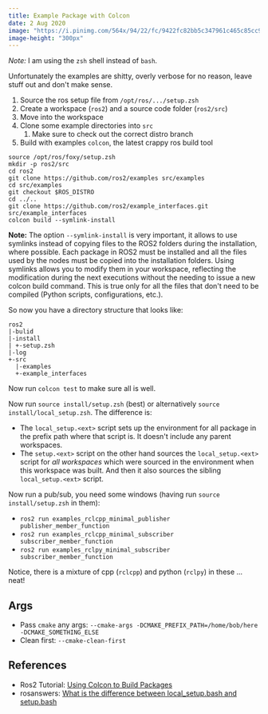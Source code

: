 ```yaml
---
title: Example Package with Colcon
date: 2 Aug 2020
image: "https://i.pinimg.com/564x/94/22/fc/9422fc82bb5c347961c465c85cc91599.jpg"
image-height: "300px"
---
```


*Note:* I am using the `zsh` shell instead of `bash`.

Unfortunately the examples are shitty, overly verbose for no reason, leave stuff out and don't make sense.

1. Source the ros setup file from `/opt/ros/.../setup.zsh`
1. Create a workspace (`ros2`) and a source code folder (`ros2/src`)
1. Move into the workspace
1. Clone some example directories into `src`
    1. Make sure to check out the correct distro branch 
1. Build with examples `colcon`, the latest crappy ros build tool

```
source /opt/ros/foxy/setup.zsh
mkdir -p ros2/src
cd ros2
git clone https://github.com/ros2/examples src/examples
cd src/examples
git checkout $ROS_DISTRO
cd ../..
git clone https://github.com/ros2/example_interfaces.git src/example_interfaces
colcon build --symlink-install
```

**Note:** The option `--symlink-install` is very important, it allows to use symlinks instead of copying files to the ROS2 folders during the installation, where possible. Each package in ROS2 must be installed and all the files used by the nodes must be copied into the installation folders. Using symlinks allows you to modify them in your workspace, reflecting the modification during the next executions without the needing to issue a new colcon build command. This is true only for all the files that don't need to be compiled (Python scripts, configurations, etc.).

So now you have a directory structure that looks like:

```
ros2
|-bulid
|-install
| +-setup.zsh
|-log
+-src
  |-examples
  +-example_interfaces
```

Now run `colcon test` to make sure all is well.

Now run `source install/setup.zsh` (best) or alternatively `source install/local_setup.zsh`. The difference is:

- The `local_setup.<ext>` script sets up the environment for all package in the prefix path where 
that script is. It doesn't include any parent workspaces.
- The `setup.<ext>` script on the other hand sources the `local_setup.<ext>` script for *all workspaces*
which were sourced in the environment when this workspace was built. And then it also sources the sibling 
`local_setup.<ext>` script.

Now run a pub/sub, you need some windows (having run `source install/setup.zsh` in them): 

- `ros2 run examples_rclcpp_minimal_publisher publisher_member_function`
- `ros2 run examples_rclcpp_minimal_subscriber subscriber_member_function`
- `ros2 run examples_rclpy_minimal_subscriber subscriber_member_function`

Notice, there is a mixture of cpp (`rclcpp`) and python (`rclpy`) in these ... neat!

## Args

- Pass `cmake` any args: `--cmake-args -DCMAKE_PREFIX_PATH=/home/bob/here -DCMAKE_SOMETHING_ELSE`
- Clean first: `--cmake-clean-first`

## References

- Ros2 Tutorial: [Using Colcon to Build Packages](https://index.ros.org//doc/ros2/Tutorials/Colcon-Tutorial/)
- rosanswers: [What is the difference between local_setup.bash and setup.bash](https://answers.ros.org/question/292566/what-is-the-difference-between-local_setupbash-and-setupbash/)
